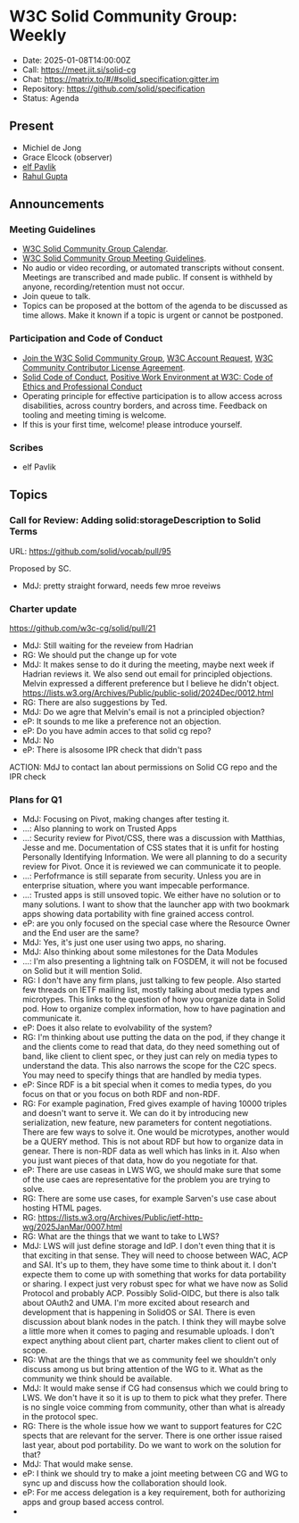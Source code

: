 # W3C Solid Community Group: Weekly

* Date: 2025-01-08T14:00:00Z
* Call: https://meet.jit.si/solid-cg
* Chat: https://matrix.to/#/#solid_specification:gitter.im
* Repository: https://github.com/solid/specification
* Status: Agenda


## Present
* Michiel de Jong
* Grace Elcock (observer)
* [elf Pavlik](https://elf-pavlik.hackers4peace.net)
* [Rahul Gupta](https://cxres.pages.dev/profile#i)

## Announcements

### Meeting Guidelines
* [W3C Solid Community Group Calendar](https://www.w3.org/groups/cg/solid/calendar).
* [W3C Solid Community Group Meeting Guidelines](https://github.com/w3c-cg/solid/blob/main/meetings/README.md).
* No audio or video recording, or automated transcripts without consent. Meetings are transcribed and made public. If consent is withheld by anyone, recording/retention must not occur.
* Join queue to talk.
* Topics can be proposed at the bottom of the agenda to be discussed as time allows. Make it known if a topic is urgent or cannot be postponed.

### Participation and Code of Conduct
* [Join the W3C Solid Community Group](https://www.w3.org/community/solid/join), [W3C Account Request](http://www.w3.org/accounts/request), [W3C Community Contributor License Agreement](https://www.w3.org/community/about/agreements/cla/).
* [Solid Code of Conduct](https://github.com/solid/process/blob/main/code-of-conduct.md), [Positive Work Environment at W3C: Code of Ethics and Professional Conduct](https://www.w3.org/Consortium/cepc/)
* Operating principle for effective participation is to allow access across disabilities, across country borders, and across time. Feedback on tooling and meeting timing is welcome.
* If this is your first time, welcome! please introduce yourself.


### Scribes

* elf Pavlik

## Topics

### Call for Review: Adding solid:storageDescription to Solid Terms
URL: https://github.com/solid/vocab/pull/95

Proposed by SC.
* MdJ: pretty straight forward, needs few mroe reveiws

### Charter update
https://github.com/w3c-cg/solid/pull/21

* MdJ: Still waiting for the reveiew from Hadrian
* RG: We should put the change up for vote
* MdJ: It makes sense to do it during the meeting, maybe next week if Hadrian reviews it. We also send out email for principled objections. Melvin expressed a different preference but I believe he didn't object. https://lists.w3.org/Archives/Public/public-solid/2024Dec/0012.html
* RG: There are also suggestions by Ted.
* MdJ: Do we agre that Melvin's email is not a principled objection?
* eP: It sounds to me like a preference not an objection.
* eP: Do you have admin acces to that solid cg repo?
* MdJ: No
* eP: There is alsosome IPR check that didn't pass

ACTION: MdJ to contact Ian about permissions on Solid CG repo and the IPR check

### Plans for Q1

* MdJ: Focusing on Pivot, making changes after testing it.
* ...: Also planning to work on Trusted Apps
* ...: Security review for Pivot/CSS, there was a discussion with Matthias, Jesse and me. Documentation of CSS states that it is unfit for hosting Personally Identifying Information. We were all planning to do a security review for Pivot. Once it is reviewed we can communicate it to people.
* ...: Perfofrmance is still separate from security. Unless you are in enterprise situation, where you want impecable performance.
* ...: Trusted apps is still unsoved topic. We either have no solution or to many solutions. I want to show that the launcher app with two bookmark apps showing data portability with fine grained access control.
* eP: are you only focused on the special case where the Resource Owner and the End user are the same?
* MdJ: Yes, it's just one user using two apps, no sharing.
* MdJ: Also thinking about some milestones for the Data Modules
* ...: I'm also presenting a lightning talk on FOSDEM, it will not be focused on Solid but it will mention Solid.
* RG: I don't have any firm plans, just talking to few people. Also started few threads on IETF mailing list, mostly talking about media types and microtypes. This links to the question of how you organize data in Solid pod. How to organize complex information, how to have pagination and communicate it.
* eP: Does it also relate to evolvability of the system?
* RG: I'm thinking about use putting the data on the pod, if they change it and the clients come to read that data, do they need something out of band, like client to client spec, or they just can rely on media types to understand the data. This also narrows the scope for the C2C specs. You may need to specify things that are handled by media types.
* eP: Since RDF is a bit special when it comes to media types, do you focus on that or you focus on both RDF and non-RDF.
* RG: For example pagination, Fred gives example of having 10000 triples and doesn't want to serve it. We can do it by introducing new serialization, new feature, new parameters for content negotiations. There are few ways to solve it. One would be microtypes, another would be a QUERY method. This is not about RDF but how to organize data in genear. There is non-RDF data as well which has links in it. Also when you just want pieces of that data, how do you negotiate for that. 
* eP: There are use caseas in LWS WG, we should make sure that some of the use caes are representative for the problem you are trying to solve.
* RG: There are some use cases, for example Sarven's use case about hosting HTML pages.
* RG: https://lists.w3.org/Archives/Public/ietf-http-wg/2025JanMar/0007.html
* RG: What are the things that we want to take to LWS?
* MdJ: LWS will just define storage and IdP. I don't even thing that it is that exciting in that sense. They will need to choose between WAC, ACP and SAI. It's up to them, they have some time to think about it. I don't expecte them to come up with something that works for data portability or sharing. I expect just very robust spec for what we have now as Solid Protocol and probably ACP. Possibly Solid-OIDC, but there is also talk about OAuth2 and UMA. I'm more excited about research and development that is happening in SolidOS or SAI. There is even discussion about blank nodes in the patch. I think they will maybe solve a little more when it comes to paging and resumable uploads. I don't expect anything about client part, charter makes client to client out of scope.
* RG: What are the things that we as community feel we shouldn't only discuss among us but bring attention of the WG to it. What as the community we think should be available.
* MdJ: It would make sense if CG had consensus which we could bring to LWS. We don't have it so it is up to them to pick what they prefer. There is no single voice comming from community, other than what is already in the protocol spec.
* RG: There is the whole issue how we want to support features for C2C spects that are relevant for the server. There is one orther issue raised last year, about pod portability. Do we want to work on the solution for that?
* MdJ: That would make sense.
* eP: I think we should try to make a joint meeting between CG and WG to sync up and discuss how the collaboration should look.
* eP: For me access delegation is a key requirement, both for authorizing apps and group based access control.
* 
